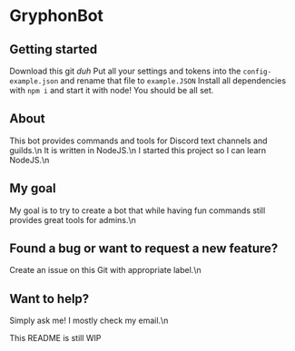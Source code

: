 # GryphonBot
## Getting started
Download this git *duh*
Put all your settings and tokens into the `config-example.json` and rename that file to `example.JSON`
Install all dependencies with `npm i` and start it with node!
You should be all set.

## About
This bot provides commands and tools for Discord text channels and guilds.\n
It is written in NodeJS.\n
I started this project so I can learn NodeJS.\n

## My goal
My goal is to try to create a bot that while having fun commands still provides great tools for admins.\n

## Found a bug or want to request a new feature?
Create an issue on this Git with appropriate label.\n

## Want to help?
Simply ask me! I mostly check my email.\n

This README is still WIP

